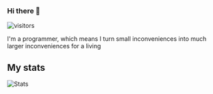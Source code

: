 ### Hi there 👋
![visitors](https://visitor-badge.glitch.me/badge?page_id=underlyingglitch.visitor-badge)

I'm a programmer, which means I turn small inconveniences into much larger inconveniences for a living

## My stats
![Stats](https://github-readme-stats.vercel.app/api?username=underlyingglitch&show_icons=true&theme=gotham)
